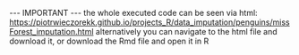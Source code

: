 --- IMPORTANT --- the whole executed code can be seen via html: https://piotrwieczorekk.github.io/projects_R/data_imputation/penguins/missForest_imputation.html alternatively you can navigate to the html file and download it, or download the Rmd file and open it in R

